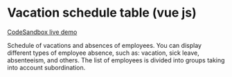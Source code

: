 # Vacation schedule table (vue js)
[CodeSandbox live demo](https://codesandbox.io/p/sandbox/vacation-schedule-table-vue-js-forked-kl6v49)  

Schedule of vacations and absences of employees. You can display different types of employee absence, such as: vacation, sick leave, absenteeism, and others. The list of employees is divided into groups taking into account subordination.

